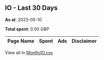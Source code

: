 ## IO - Last 30 Days
**As at**: 2023-05-10

**Total spent**: 0.00 GBP

|Page Name|Spent|Ads|Disclaimer|
|:---|---:|---:|:---|

View all in [Month/IO.csv](../../MetaData/Month/IO.csv)
